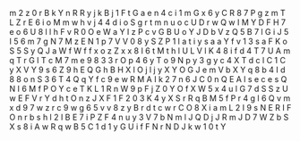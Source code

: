 
 m 2 z 0 r B k Y n R R y j k B j 1 F t G a e n 4 c i 1 m G x 6 y C R 8 7 P g z m T L Z r E 6 i o M m w h v j 4 4 d i o S g r t m n u o c U D r w Q w I M Y D F H 7 e o 6 U 8 l l h F v R 0 O e W a Y I z P c v G B U o Y J D b V z Q 5 B 7 l G i J 5 I 5 6 m 7 g N 7 M z E N 1 p 7 V V 0 8 y S Z P 1 l a t i y s a a Y f v 1 3 s a F K o S 5 S y Q J a W f W f f x o z Z x x 8 I 6 t M t h l U L V l K 4 8 i f d 4 T 7 U A m q T r G I T c M 7 m e 9 8 3 3 r O p 4 6 y T o 9 N p y 3 g y c 4 X T d c l C 1 C y X V Y 9 s 6 Z 9 h E Q G h B H X l O j l j y X Y O G J e m V b X Y q 8 b 4 I d 8 8 o n S 3 6 T 4 Q q Y f c 9 e w R M A I k 2 7 n 6 J C 0 n Q E A l s e c e s Q N I 6 M f P O Y c e T K L 1 R n W 9 p F j Z 0 Y O f X W 5 x 4 u l G 7 d S S z U w E F V r Y d h t O n z J X F 1 F 2 0 3 K 4 y X S r R q B M 5 f P r 4 g l 6 Q v m x d 9 7 w z r c 9 w g 6 5 v v 8 z y B r d t c w r C O 8 X i a m L 2 I 9 s N E R I F O n r b s h l 2 I B E 7 i P Z F 4 n u y 3 V 7 b N m l J Q D j J R m J D 7 W Z b S X s 8 i A w R q w B 5 C 1 d 1 y G U i f F N r N D J k w 1 0 t Y